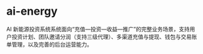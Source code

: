 # ai-energy
AI 新能源投资系统系统面向“充值—投资—收益—推广”的完整业务场景，支持用户投资计划、团队邀请分润（支持三级代理）、多渠道充值与提现、钱包与交易账单管理，以及完善的后台运营能力。
